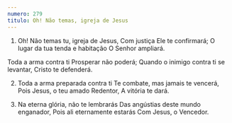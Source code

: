 ```yaml
---
numero: 279
titulo: Oh! Não temas, igreja de Jesus
---
```

1. Oh! Não temas tu, igreja de Jesus,
Com justiça Ele te confirmará;
O lugar da tua tenda e habitação
O Senhor ampliará.

Toda a arma contra ti
Prosperar não poderá;
Quando o inimigo contra ti se levantar,
Cristo te defenderá.

2. Toda a arma preparada contra ti
Te combate, mas jamais te vencerá,
Pois Jesus, o teu amado Redentor,
A vitória te dará.

3. Na eterna glória, não te lembrarás
Das angústias deste mundo enganador,
Pois ali eternamente estarás
Com Jesus, o Vencedor.
